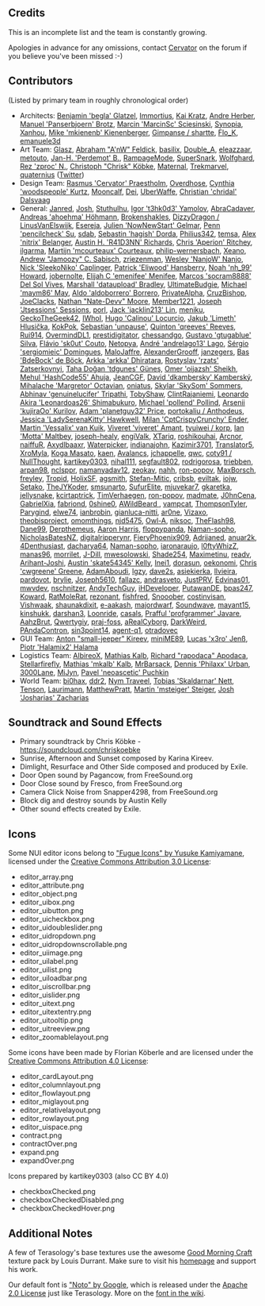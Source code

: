 ﻿Credits
--------

This is an incomplete list and the team is constantly growing.

Apologies in advance for any omissions, contact [Cervator](http://forum.terasology.org/members/cervator.2/) on the forum if you believe you've been missed :-)

Contributors
--------

(Listed by primary team in roughly chronological order)

* Architects: 
 [Benjamin 'begla' Glatzel](https://github.com/begla),
 [Immortius](https://github.com/immortius),
 [Kai Kratz](http://forum.terasology.org/members/kai-kratz.53/),
 [Andre Herber](https://github.com/aherber),
 [Manuel 'Panserbjoern' Brotz](https://github.com/mbrotz/),
 [Marcin 'MarcinSc' Sciesinski](https://github.com/MarcinSc),
 [Synopia](https://github.com/synopia),
 [Xanhou](https://github.com/Xanhou),
 [Mike 'mkienenb' Kienenberger](https://github.com/mkienenb),
 [Gimpanse / shartte](https://github.com/shartte),
 [Flo_K](https://github.com/flo),
 [emanuele3d](https://github.com/emanuele3d)
* Art Team: 
 [Glasz](https://github.com/glasz),
 [Abraham "A'nW" Feldick](http://forum.terasology.org/members/anw.63/),
 [basilix](http://forum.terasology.org/members/basilix.311/),
 [Double_A](https://github.com/Double-A-92),
 [eleazzaar](http://forum.terasology.org/members/eleazzaar.100/),
 [metouto](https://github.com/metouto),
 [Jan-H. 'Perdemot' B.](https://github.com/Perdemot),
 [RampageMode](https://github.com/RampageMode),
 [SuperSnark](https://github.com/SuperSnark),
 [Wolfghard](http://forum.terasology.org/members/wolfghard.242/),
 [Rez 'zproc' N.](https://github.com/zproc),
 [Christoph "Chrisk" Köbke](https://github.com/ChrisKoebke),
 [Maternal](http://forum.terasology.org/members/maternal.810/),
 [Trekmarvel](https://github.com/Trekmarvel),
 [quaternius](https://github.com/quaternius) ([Twitter](https://twitter.com/quaternius))
* Design Team:
 [Rasmus 'Cervator' Praestholm](https://github.com/Cervator),
 [Overdhose](https://github.com/Overdhose),
 [Cynthia 'woodspeople' Kurtz](http://forum.terasology.org/members/woodspeople.34/),
 [Mooncalf](http://forum.terasology.org/members/mooncalf.64/),
 [Dei](http://forum.terasology.org/members/dei.104/),
 [UberWaffe](https://github.com/UberWaffe),
 [Christian 'chridal' Dalsvaag](http://forum.terasology.org/members/chridal.1138/)
* General:
 [Janred](https://github.com/Janred),
 [Josh](https://github.com/Joshy426),
 [Stuthulhu](https://github.com/Stuthulhu),
 [Igor 't3hk0d3' Yamolov](https://github.com/t3hk0d3),
 [AbraCadaver](http://forum.terasology.org/members/abracadaver.511/),
 [Andreas 'ahoehma' Höhmann](https://github.com/ahoehma),
 [Brokenshakles](http://forum.terasology.org/members/brokenshakles.54/),
 [DizzyDragon / LinusVanElswijk](https://github.com/LinusVanElswijk),
 [Esereja](https://github.com/esapetri),
 [Julien 'NowNewStart' Gelmar](https://github.com/NowNewStart),
 [Penn 'pencilcheck' Su](https://github.com/pencilcheck),
 [sdab](https://github.com/sdab),
 [Sebastin 'hagish' Dorda](https://github.com/hagish),
 [Philius342](https://github.com/Philius342),
 [temsa](https://github.com/temsa),
 [Alex 'nitrix' Belanger](https://github.com/nitrix),
 [Austin H. 'R41D3NN' Richards](https://github.com/R41D3NN),
 [Chris 'Aperion' Ritchey](https://github.com/Aperion),
 [ilgarma](https://github.com/IlGarma),
 [Martijn 'mcourteaux' Courteaux](https://github.com/mcourteaux),
 [philip-wernersbach](https://github.com/philip-wernersbach),
 [Xeano](http://forum.terasology.org/members/xeano.918/),
 [Andrew "Jamoozy" C. Sabisch](https://github.com/jamoozy),
 [zriezenman](https://github.com/zriezenman),
 [Wesley 'NanjoW' Nanjo](https://github.com/NanjoW),
 [Nick 'SleekoNiko' Caplinger](https://github.com/NickCaplinger),
 [Patrick 'Eliwood' Hansberry](https://github.com/Eliwood),
 [Noah 'nh_99' Howard](https://github.com/nh-99),
 [jobernolte](https://github.com/jobernolte),
 [Elijah C 'emenifee' Menifee](https://github.com/emenifee),
 [Marcos 'socram8888' Del Sol Vives](https://github.com/socram8888),
 [Marshall 'dataupload' Bradley](https://github.com/marshallb93),
 [UltimateBudgie](https://github.com/UltimateBudgie),
 [Michael 'maym86' May](https://github.com/maym86),
 [Aldo 'aldoborrero' Borrero](https://github.com/aldoborrero),
 [PrivateAlpha](https://github.com/PrivateAlpha),
 [CruzBishop](https://github.com/CruzBishop),
 [JoeClacks](https://github.com/JoeClacks),
 [Nathan "Nate-Devv" Moore](https://github.com/Nate-Devv),
 [Member1221](https://github.com/Member1221),
 [Joseph 'Jtsessions' Sessions](https://github.com/Jtsessions),
 [porl](https://github.com/porl),
 [Jack 'jacklin213' Lin](https://github.com/jacklin213),
 [meniku](https://github.com/meniku),
 [GeckoTheGeek42](https://github.com/GeckoTheGeek42),
 [IWhoI](https://github.com/IWhoI),
 [Hugo 'Calinou' Locurcio](https://github.com/Calinou),
 [Jakub 'Limeth' Hlusička](https://github.com/Limeth),
 [KokPok](http://forum.terasology.org/members/kokpok.1398/),
 [Sebastian 'unpause'](https://github.com/unpause),
 [Quinton 'qreeves' Reeves](https://github.com/qreeves),
 [Rui914](https://github.com/Rui914),
 [OvermindDL1](https://github.com/OvermindDL1),
 [prestidigitator](https://github.com/prestidigitator),
 [chessandgo](https://github.com/chessandgo),
 [Gustavo 'gtugablue' Silva](https://github.com/gtugablue),
 [Flávio 'sk0ut' Couto](https://github.com/Sk0ut),
 [Netopya](https://github.com/Netopya),
 [André 'andrelago13' Lago](https://github.com/andrelago13),
 [Sérgio 'sergiomieic' Domingues](https://github.com/sergiomieic),
 [MaloJaffre](https://github.com/MaloJaffre),
 [AlexanderGrooff](https://github.com/AlexanderGrooff),
 [janzegers](https://github.com/JanZegers),
 [Bas 'BdeBock' de Böck](https://github.com/BdeBock),
 [Arkka 'arkka' Dhiratara](https://github.com/arkka),
 [Rostyslav 'rzats' Zatserkovnyi](https://github.com/rzats),
 [Taha Doğan 'tdgunes' Güneş](https://github.com/tdgunes),
 [Omer 'oijazsh' Sheikh](https://github.com/oijazsh),
 [Mehul 'HashCode55' Ahuja](https://github.com/HashCode55),
 [JeanCGF](https://github.com/JeanCGF),
 [David 'dkambersky' Kamberský](https://github.com/dkambersky),
 [Mihalache 'Margretor' Octavian](https://github.com/Margretor),
 [oniatus](https://github.com/oniatus),
 [Skylar 'SkySom' Sommers](https://github.com/SkySom),
 [Abhinav 'genuinelucifer' Tripathi](https://github.com/genuinelucifer),
 [TobyShaw](https://github.com/TobyShaw),
 [ClintRajaniemi](https://github.com/ClintRajaniemi),
 [Leonardo Akira 'Leonardoas26' Shimabukuro](https://github.com/Leonardoas26),
 [Michael 'pollend' Pollind](https://github.com/pollend),
 [Arsenii 'kujiraOo' Kurilov](https://github.com/kujiraOo),
 [Adam 'planetguy32' Price](https://github.com/planetguy32),
 [portokaliu / Anthodeus](https://github.com/portokaliu),
 [Jessica 'LadySerenaKitty' Hawkwell](https://github.com/LadySerenaKitty),
 [Milan 'CptCrispyCrunchy' Ender](https://github.com/CptCrispyCrunchy),
 [Martin 'Vessalix' van Kuik](https://github.com/mtjvankuik),
 [Viveret 'viveret' Amant](https://github.com/viveret),
 [tyuiwei / korp](https://github.com/tyuiwei),
 [Ian 'Motta' Maltbey](https://github.com/MottaTheHutt),
 [joseph-healy](https://github.com/joseph-healy),
 [engiValk](https://github.com/engiValk),
 [XTariq](https://github.com/xrtariq2594),
 [roshikouhai](https://github.com/roshikouhai),
 [Arcnor](https://github.com/Arcnor),
 [naiffuR](https://github.com/naiffuR),
 [Axydlbaaxr](https://github.com/Axydlbaaxr),
 [Waterpicker](https://github.com/Waterpicker),
 [indianajohn](https://github.com/indianajohn),
 [Kazimir3701](https://github.com/AWebb3701),
 [Translator5](https://github.com/Translator5),
 [XroMyla](https://github.com/XroMyla),
 [Koga Masato](http://translate.terasology.org/user/masato462),
 [kaen](https://github.com/kaen),
 [Avalancs](https://github.com/Avalancs),
 [jchappelle](https://github.com/jchappelle),
 [qwc](https://github.com/qwc),
 [coty91 / NullThought](https://github.com/coty91),
 [kartikey0303](https://github.com/kartikey0303),
 [nihal111](https://github.com/nihal111),
 [segfault802](https://github.com/segfault802),
 [rodrigorosa](https://github.com/rodrigorosa),
 [triebben](https://github.com/triebben),
 [arpan98](https://github.com/arpan98),
 [nclsppr](https://github.com/nclsppr),
 [namanyadav12](https://github.com/namanyadav12),
 [zeokav](https://github.com/zeokav),
 [nahh](https://github.com/nahh),
 [ron-popov](https://github.com/ron-popov),
 [MaxBorsch](https://github.com/MaxBorsch),
 [freyley](https://github.com/freyley),
 [Tropid](https://github.com/Tropid),
 [HolixSF](https://github.com/HolixSF),
 [agsmith](https://github.com/agsmith),
 [Stefan-Mitic](https://github.com/Stefan-Mitic),
 [cribsb](https://github.com/cribsb),
 [eviltak](https://github.com/eviltak),
 [iojw](https://github.com/iojw),
 [Setako](https://github.com/Setako), 
 [TheJYKoder](https://github.com/TheJYKoder),
 [smsunarto](https://github.com/smsunarto),
 [SufurElite](https://github.com/SufurElite),
 [mjuvekar7](https://github.com/mjuvekar7),
 [gkaretka](https://github.com/gkaretka),
 [jellysnake](https://github.com/jellysnake),
 [kcirtaptrick](https://github.com/kcirtaptrick),
 [TimVerhaegen](https://github.com/TimVerhaegen),
 [ron-popov](https://github.com/ron-popov),
 [madmate](https://github.com/madmate),
 [J0hnCena](https://github.com/J0hnCena),
 [GabrielXia](https://github.com/GabrielXia),
 [fabriond](https://github.com/fabriond),
 [0shine0](https://github.com/0shine0),
 [AWildBeard ](https://github.com/AWildBeard ),
 [vampcat](https://github.com/vampcat),
 [ThompsonTyler](https://github.com/ThompsonTyler),
 [Parygind](https://github.com/Parygind),
 [elwe74](https://github.com/elwe74),
 [ianbrobin](https://github.com/ianbrobin),
 [gianluca-nitti](https://github.com/gianluca-nitti),
 [ar0ne](https://github.com/ar0ne),
 [Vizaxo](https://github.com/Vizaxo),
 [theobisproject](https://github.com/theobisproject),
 [omomthings](https://github.com/omomthings),
 [njd5475](https://github.com/njd5475),
 [Owl-A](https://github.com/Owl-A),
 [niksoc](https://github.com/niksoc),
 [TheFlash98](https://github.com/TheFlash98),
 [Dane99](https://github.com/Dane99),
 [Derpthemeus](https://github.com/Derpthemeus),
 [Aaron Harris](https://github.com/aaron-harris),
 [floppypanda](https://github.com/floppypanda),
 [Naman-sopho](https://github.com/Naman-sopho),
 [NicholasBatesNZ](https://github.com/NicholasBatesNZ),
 [digitalripperynr](https://github.com/digitalripperynr),
 [FieryPhoenix909](https://github.com/FieryPhoenix909),
 [Adrijaned](https://github.com/Adrijaned),
 [anuar2k](https://github.com/anuar2k),
 [4Denthusiast](https://github.com/4Denthusiast),
 [dacharya64](https://github.com/dacharya64),
 [Naman-sopho](https://github.com/Naman-sopho),
 [iaronaraujo](https://github.com/iaronaraujo),
 [l0ftyWhizZ](https://github.com/l0ftyWhizZ),
 [manas96](https://github.com/manas96),
 [morrilet](https://github.com/morrilet),
 [J-Dill](https://github.com/J-Dill),
 [mwesolowski](https://github.com/mwesolowski),
 [Shade254](https://github.com/Shade254),
 [Maximetinu](https://github.com/Maximetinu),
 [readv](https://github.com/readv),
 [Arihant-Joshi](https://github.com/Arihant-Joshi),
 [Austin 'skate54345' Kelly](https://github.com/skate54345),
 [Inei1](https://github.com/Inei1),
 [dorasun](https://github.com/dorasun),
 [oekonomi](https://github.com/oekonomi),
 [Chris 'cwgreene' Greene](https://github.com/cwgreene),
 [AdamAboudi](https://github.com/AdamAboudi),
 [lgzy](https://github.com/lgzy),
 [dave2s](https://github.com/dave2s),
 [asiekierka](https://github.com/asiekierka),
 [llvieira](https://github.com/llvieira),
 [pardovot](https://github.com/pardovot),
 [brylie](https://github.com/brylie),
 [Joseph5610](https://github.com/Joseph5610),
 [fallazc](https://github.com/fallazc),
 [andrasveto](https://github.com/andrasveto),
 [JustPRV](https://github.com/JustPRV),
 [Edvinas01](https://github.com/Edvinas01),
 [mwvdev](https://github.com/mwvdev),
 [nschnitzer](https://github.com/nschnitzer),
 [AndyTechGuy](https://github.com/AndyTechGuy),
 [iHDeveloper](https://github.com/iHDeveloper),
 [PutawanDE](https://github.com/PutawanDE),
 [bpas247](https://github.com/bpas247),
 [Koward](https://github.com/Koward),
 [RatMoleRat](https://github.com/RatMoleRat),
 [rezonant](https://github.com/rezonant),
 [fishfred](https://github.com/fishfred),
 [Snooober](https://github.com/Snooober),
 [costinvisan](https://github.com/costinvisan),
 [Vishwaak](https://github.com/Vishwaak),
 [shaunakdixit](https://github.com/shaunakdixit),
 [e-aakash](https://github.com/e-aakash),
 [majordwarf](https://github.com/majordwarf),
 [Soundwave](https://github.com/PS-Soundwave),
 [mayant15](https://github.com/mayant15),
 [kinshukk](https://github.com/kinshukk),
 [darshan3](https://github.com/darshan3),
 [Loonride](https://github.com/Loonride),
 [casals](https://github.com/casals),
 [Prafful 'profgrammer' Javare](https://github.com/profgrammer),
 [AahzBrut](https://github.com/AahzBrut),
 [Qwertygiy](https://github.com/Qwertygiy),
 [praj-foss](https://github.com/praj-foss),
 [aRealCyborg](https://github.com/aRealCyborg),
 [DarkWeird](https://github.com/DarkWeird),
 [PAndaContron](https://github.com/PAndaContron),
 [sin3point14](https://github.com/sin3point14),
 [agent-q1](https://github.com/agent-q1),
 [otradovec](https://github.com/otradovec)
* GUI Team:
 [Anton "small-jeeper" Kireev](https://github.com/small-jeeper),
 [miniME89](https://github.com/miniME89),
 [Lucas 'x3ro' Jenß](https://github.com/x3ro),
 [Piotr 'Halamix2' Halama](https://github.com/Halamix2)
* Logistics Team:
 [AlbireoX](https://github.com/AlbireoX),
 [Mathias Kalb](https://github.com/mkalb),
 [Richard "rapodaca" Apodaca](https://github.com/rapodaca),
 [Stellarfirefly](https://github.com/stellarfirefly),
 [Mathias 'mkalb' Kalb](https://github.com/mkalb),
 [MrBarsack](https://github.com/MrBarsack),
 [Dennis 'Philaxx' Urban](http://forum.terasology.org/members/philaxx.197/),
 [3000Lane](https://github.com/3000Lane),
 [MiJyn](http://forum.terasology.org/members/mijyn.905/),
 [Pavel 'neoascetic' Puchkin](https://github.com/neoascetic)
* World Team:
 [bi0hax](http://forum.terasology.org/members/b-0hax.94/),
 [ddr2](http://forum.terasology.org/members/ddr2.178/),
 [Nym Traveel](http://forum.terasology.org/members/nym-traveel.213/),
 [Tobias 'Skaldarnar' Nett](https://github.com/skaldarnar),
 [Tenson](http://forum.terasology.org/members/tenson.156/),
 [Laurimann](http://forum.terasology.org/members/laurimann.586/),
 [MatthewPratt](https://github.com/MatthewPratt),
 [Martin 'msteiger' Steiger](https://github.com/msteiger),
 [Josh 'Josharias' Zacharias](https://github.com/Josharias)

Soundtrack and Sound Effects
--------

* Primary soundtrack by Chris Köbke - https://soundcloud.com/chriskoebke
* Sunrise, Afternoon and Sunset composed by Karina Kireev.
* Dimlight, Resurface and Other Side composed and produced by Exile.
* Door Open sound by Pagancow, from FreeSound.org
* Door Close sound by Fresco, from FreeSound.org
* Camera Click Noise from Snapper4298, from FreeSound.org
* Block dig and destroy sounds by Austin Kelly
* Other sound effects created by Exile.

Icons
--------

Some NUI editor icons belong to ["Fugue Icons" by Yusuke Kamiyamane](http://p.yusukekamiyamane.com/), licensed under the [Creative Commons Attribution 3.0 License](https://creativecommons.org/licenses/by/3.0/):

* editor_array.png
* editor_attribute.png
* editor_object.png
* editor_uibox.png
* editor_uibutton.png
* editor_uicheckbox.png
* editor_uidoubleslider.png
* editor_uidropdown.png
* editor_uidropdownscrollable.png
* editor_uiimage.png
* editor_uilabel.png
* editor_uilist.png
* editor_uiloadbar.png
* editor_uiscrollbar.png
* editor_uislider.png
* editor_uitext.png
* editor_uitextentry.png
* editor_uitooltip.png
* editor_uitreeview.png
* editor_zoomablelayout.png


Some icons have been made by Florian Köberle and are licensed under the [Creative Commons Attribution 4.0 License](https://creativecommons.org/licenses/by/4.0/):

* editor_cardLayout.png
* editor_columnlayout.png
* editor_flowlayout.png
* editor_miglayout.png
* editor_relativelayout.png
* editor_rowlayout.png
* editor_uispace.png
* contract.png
* contractOver.png
* expand.png
* expandOver.png

Icons prepared by kartikey0303 (also CC BY 4.0)

* checkboxChecked.png
* checkboxCheckedDisabled.png
* checkboxCheckedHover.png

Additional Notes
--------

A few of Terasology's base textures use the awesome [Good Morning Craft](http://www.minecraftforum.net/forums/mapping-and-modding/resource-packs/1227051-16x-good-morning-craft) texture pack by Louis Durrant. Make sure to visit his [homepage](http://www.carrotcakestudios.co.uk/) and support his work.

Our default font is ["Noto" by Google](http://www.google.com/get/noto), which is released under the [Apache 2.0 License](http://www.apache.org/licenses/LICENSE-2.0.html) just like Terasology. More on the [font in the wiki](https://github.com/MovingBlocks/Terasology/wiki/Text-and-Font).
